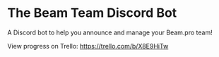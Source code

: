 # The Beam Team Discord Bot
A Discord bot to help you announce and manage your Beam.pro team!

View progress on Trello: https://trello.com/b/X8E9HiTw
